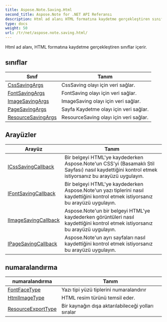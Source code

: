 ```yaml
---
title: Aspose.Note.Saving.Html
second_title: Aspose.Note for .NET API Referansı
description: Html ad alanı HTML formatına kaydetme gerçekleştiren sınıflar içerir.
type: docs
weight: 50
url: /tr/net/aspose.note.saving.html/
---
```

Html ad alanı, HTML formatına kaydetme gerçekleştiren sınıflar içerir.

## sınıflar

| Sınıf | Tanım |
| --- | --- |
| [CssSavingArgs](./csssavingargs/) | CssSaving olayı için veri sağlar. |
| [FontSavingArgs](./fontsavingargs/) | FontSaving olayı için veri sağlar. |
| [ImageSavingArgs](./imagesavingargs/) | ImageSaving olayı için veri sağlar. |
| [PageSavingArgs](./pagesavingargs/) | Sayfa Kaydetme olayı için veri sağlar. |
| [ResourceSavingArgs](./resourcesavingargs/) | ResourceSaving olayı için veri sağlar. |
## Arayüzler

| Arayüz | Tanım |
| --- | --- |
| [ICssSavingCallback](./icsssavingcallback/) | Bir belgeyi HTML'ye kaydederken Aspose.Note'un CSS'yi (Basamaklı Stil Sayfası) nasıl kaydettiğini kontrol etmek istiyorsanız bu arayüzü uygulayın. |
| [IFontSavingCallback](./ifontsavingcallback/) | Bir belgeyi HTML'ye kaydederken Aspose.Note'un yazı tiplerini nasıl kaydettiğini kontrol etmek istiyorsanız bu arayüzü uygulayın. |
| [IImageSavingCallback](./iimagesavingcallback/) | Aspose.Note'un bir belgeyi HTML'ye kaydederken görüntüleri nasıl kaydettiğini kontrol etmek istiyorsanız bu arayüzü uygulayın. |
| [IPageSavingCallback](./ipagesavingcallback/) | Aspose.Note'un ayrı sayfaları nasıl kaydettiğini kontrol etmek istiyorsanız bu arayüzü uygulayın. |
## numaralandırma

| numaralandırma | Tanım |
| --- | --- |
| [FontFaceType](./fontfacetype/) | Yazı tipi yüzü tiplerini numaralandırır |
| [HtmlImageType](./htmlimagetype/) | HTML resim türünü temsil eder. |
| [ResourceExportType](./resourceexporttype/) | Bir kaynağın dışa aktarılabileceği yolları sıralar |


